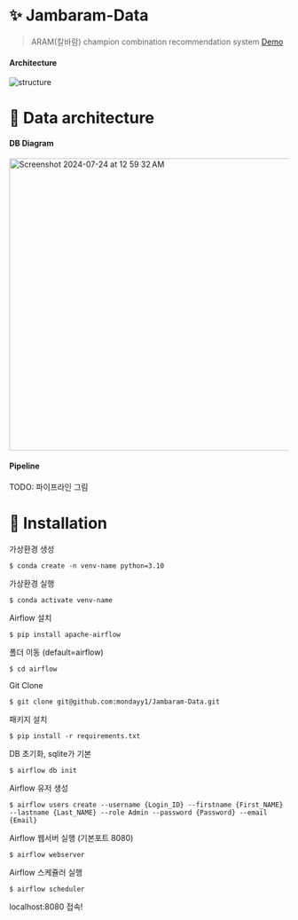 # :sparkles: Jambaram-Data
> ARAM(칼바람) champion combination recommendation system [Demo](http://jambaram.xyz)

#### Architecture
![structure](https://github.com/user-attachments/assets/64b60686-f2cd-45ef-9a8d-ffc2f52312bc)


# :camel: Data architecture
#### DB Diagram
<img width="527" alt="Screenshot 2024-07-24 at 12 59 32 AM" src="https://github.com/user-attachments/assets/a4dee1da-e7d3-446a-a519-dedb07a4346b">

#### Pipeline
TODO: 파이프라인 그림


# :floppy_disk: Installation
가상환경 생성
```
$ conda create -n venv-name python=3.10
```

가상환경 실행
```
$ conda activate venv-name
```

Airflow 설치
```
$ pip install apache-airflow
```

폴더 이동 (default=airflow)
```
$ cd airflow
```

Git Clone
```
$ git clone git@github.com:mondayy1/Jambaram-Data.git
```

패키지 설치
```
$ pip install -r requirements.txt
```

DB 초기화, sqlite가 기본
```
$ airflow db init
```

Airflow 유저 생성
```
$ airflow users create --username {Login_ID} --firstname {First_NAME} --lastname {Last_NAME} --role Admin --password {Password} --email {Email}
```

Airflow 웹서버 실행 (기본포트 8080)
```
$ airflow webserver
```

Airflow 스케쥴러 실행
```
$ airflow scheduler
```

localhost:8080 접속!

